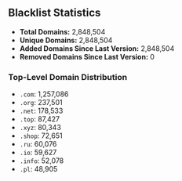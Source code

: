 ## Blacklist Statistics

- **Total Domains:** 2,848,504
- **Unique Domains:** 2,848,504
- **Added Domains Since Last Version:** 2,848,504
- **Removed Domains Since Last Version:** 0

### Top-Level Domain Distribution

-  `.com`: 1,257,086
-  `.org`: 237,501
-  `.net`: 178,533
-  `.top`: 87,427
-  `.xyz`: 80,343
-  `.shop`: 72,651
-  `.ru`: 60,076
-  `.io`: 59,627
-  `.info`: 52,078
-  `.pl`: 48,905
